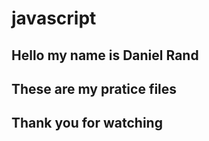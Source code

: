 # javascript
## Hello my name is Daniel Rand
## These are my pratice files
## Thank you for watching
